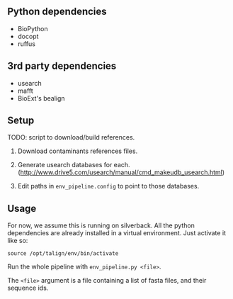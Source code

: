 Python dependencies
-------------------
- BioPython
- docopt
- ruffus


3rd party dependencies
----------------------
- usearch
- mafft
- BioExt's bealign


Setup
-----
TODO: script to download/build references.

1. Download contaminants references files.

2. Generate usearch databases for each. (http://www.drive5.com/usearch/manual/cmd_makeudb_usearch.html)

3. Edit paths in `env_pipeline.config` to point to those databases.


Usage
-----

For now, we assume this is running on silverback. All the python
dependencies are already installed in a virtual environment. Just
activate it like so:

`source /opt/talign/env/bin/activate`

Run the whole pipeline with `env_pipeline.py <file>`.

The `<file>` argument is a file containing a list of fasta files, and
their sequence ids.